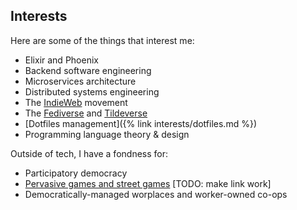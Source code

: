 ## Interests

Here are some of the things that interest me:

- Elixir and Phoenix
- Backend software engineering
- Microservices architecture
- Distributed systems engineering
- The [IndieWeb](https://indieweb.org/) movement
- The [Fediverse](https://fediverse.party/en/fediverse) and
  [Tildeverse](https://tildeverse.org/)
- [Dotfiles management]({% link interests/dotfiles.md %})
- Programming language theory & design

Outside of tech, I have a fondness for:

- Participatory democracy
- [Pervasive games and street games]() [TODO: make link work]
- Democratically-managed worplaces and worker-owned co-ops
